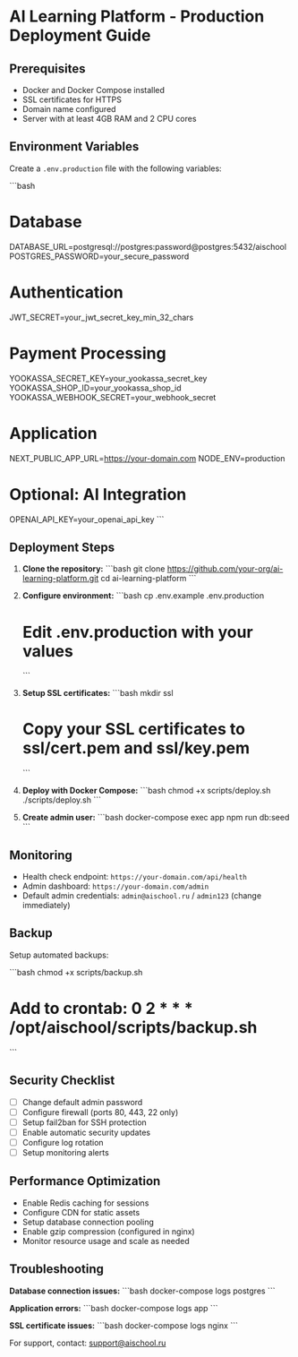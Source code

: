 # AI Learning Platform - Production Deployment Guide

## Prerequisites

- Docker and Docker Compose installed
- SSL certificates for HTTPS
- Domain name configured
- Server with at least 4GB RAM and 2 CPU cores

## Environment Variables

Create a `.env.production` file with the following variables:

\`\`\`bash
# Database
DATABASE_URL=postgresql://postgres:password@postgres:5432/aischool
POSTGRES_PASSWORD=your_secure_password

# Authentication
JWT_SECRET=your_jwt_secret_key_min_32_chars

# Payment Processing
YOOKASSA_SECRET_KEY=your_yookassa_secret_key
YOOKASSA_SHOP_ID=your_yookassa_shop_id
YOOKASSA_WEBHOOK_SECRET=your_webhook_secret

# Application
NEXT_PUBLIC_APP_URL=https://your-domain.com
NODE_ENV=production

# Optional: AI Integration
OPENAI_API_KEY=your_openai_api_key
\`\`\`

## Deployment Steps

1. **Clone the repository:**
   \`\`\`bash
   git clone https://github.com/your-org/ai-learning-platform.git
   cd ai-learning-platform
   \`\`\`

2. **Configure environment:**
   \`\`\`bash
   cp .env.example .env.production
   # Edit .env.production with your values
   \`\`\`

3. **Setup SSL certificates:**
   \`\`\`bash
   mkdir ssl
   # Copy your SSL certificates to ssl/cert.pem and ssl/key.pem
   \`\`\`

4. **Deploy with Docker Compose:**
   \`\`\`bash
   chmod +x scripts/deploy.sh
   ./scripts/deploy.sh
   \`\`\`

5. **Create admin user:**
   \`\`\`bash
   docker-compose exec app npm run db:seed
   \`\`\`

## Monitoring

- Health check endpoint: `https://your-domain.com/api/health`
- Admin dashboard: `https://your-domain.com/admin`
- Default admin credentials: `admin@aischool.ru` / `admin123` (change immediately)

## Backup

Setup automated backups:

\`\`\`bash
chmod +x scripts/backup.sh
# Add to crontab: 0 2 * * * /opt/aischool/scripts/backup.sh
\`\`\`

## Security Checklist

- [ ] Change default admin password
- [ ] Configure firewall (ports 80, 443, 22 only)
- [ ] Setup fail2ban for SSH protection
- [ ] Enable automatic security updates
- [ ] Configure log rotation
- [ ] Setup monitoring alerts

## Performance Optimization

- Enable Redis caching for sessions
- Configure CDN for static assets
- Setup database connection pooling
- Enable gzip compression (configured in nginx)
- Monitor resource usage and scale as needed

## Troubleshooting

**Database connection issues:**
\`\`\`bash
docker-compose logs postgres
\`\`\`

**Application errors:**
\`\`\`bash
docker-compose logs app
\`\`\`

**SSL certificate issues:**
\`\`\`bash
docker-compose logs nginx
\`\`\`

For support, contact: support@aischool.ru

